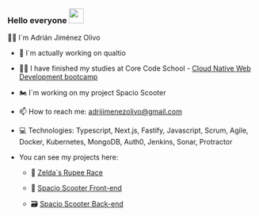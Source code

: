 ### Hello everyone <img src="https://raw.githubusercontent.com/MartinHeinz/MartinHeinz/master/wave.gif" width="30px">
  
  🙋‍♂️ I´m Adrián Jiménez Olivo
  
  - 🤝 I´m actually working on qualtio
 
  - 👨‍🎓 I have finished my studies at Core Code School - <a href="https://www.corecode.school/">Cloud Native Web Development bootcamp</a>
  
  - 🏍️ I´m working on my project Spacio Scooter
  
  - 📫 How to reach me: adrijimenezolivo@gmail.com
  
  - 💻 Technologies: Typescript, Next.js, Fastify, Javascript, Scrum, Agile, Docker, Kubernetes, MongoDB, Auth0, Jenkins, Sonar, Protractor
  
  - You can see my projects here:
 
    - 👾 <a href="https://adrijo1996.github.io/ZeldasRupeeRace/">Zelda´s Rupee Race</a>
    
    - 🛵 <a href="https://spacio-scooter-front.herokuapp.com/">Spacio Scooter Front-end</a>
    
    - 🗃 <a href="https://spacio-scooter-api.herokuapp.com/">Spacio Scooter Back-end</a>

